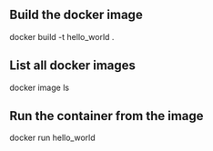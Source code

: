 ## Build the docker image
docker build -t hello_world .

## List all docker images
docker image ls

## Run the container from the image
docker run hello_world